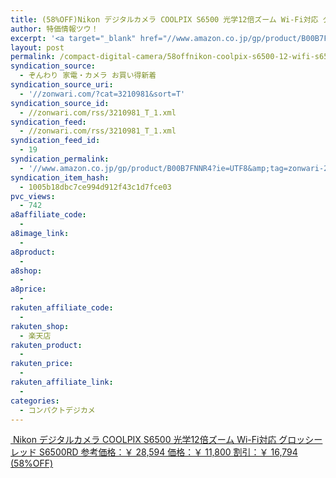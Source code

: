 ```yaml
---
title: (58%OFF)Nikon デジタルカメラ COOLPIX S6500 光学12倍ズーム Wi-Fi対応 グロッシーレッド S6500RD ￥11,800
author: 特価情報ツウ！
excerpt: '<a target="_blank" href="//www.amazon.co.jp/gp/product/B00B7FNNR4?ie=UTF8&amp;tag=zonwari-22&amp;linkCode=as2&amp;camp=247&amp;creative=7399&amp;creativeASIN=B00B7FNNR4"><img src="//ecx.images-amazon.com/images/I/41pJlmFyIWL._SL100_.jpg"><br>Nikon &#12487;&#12472;&#12479;&#12523;&#12459;&#12513;&#12521; COOLPIX S6500 &#20809;&#23398;12&#20493;&#12474;&#12540;&#12512; Wi-Fi&#23550;&#24540; &#12464;&#12525;&#12483;&#12471;&#12540;&#12524;&#12483;&#12489; S6500RD<br>&#21442;&#32771;&#20385;&#26684;&#65306;&#65509; 28,594<br>&#20385;&#26684;&#65306;&#65509; 11,800<br>&#21106;&#24341;&#65306;&#65509; 16,794 (58%OFF)</a>'
layout: post
permalink: /compact-digital-camera/58offnikon-coolpix-s6500-12-wifi-s6500rd-11800.html
syndication_source:
  - ぞんわり 家電・カメラ お買い得新着
syndication_source_uri:
  - '//zonwari.com/?cat=3210981&sort=T'
syndication_source_id:
  - //zonwari.com/rss/3210981_T_1.xml
syndication_feed:
  - //zonwari.com/rss/3210981_T_1.xml
syndication_feed_id:
  - 19
syndication_permalink:
  - '//www.amazon.co.jp/gp/product/B00B7FNNR4?ie=UTF8&amp;tag=zonwari-22&amp;linkCode=as2&amp;camp=247&amp;creative=7399&amp;creativeASIN=B00B7FNNR4'
syndication_item_hash:
  - 1005b18dbc7ce994d912f43c1d7fce03
pvc_views:
  - 742
a8affiliate_code:
  -
a8image_link:
  -
a8product:
  -
a8shop:
  -
a8price:
  -
rakuten_affiliate_code:
  -
rakuten_shop:
  - 楽天店
rakuten_product:
  -
rakuten_price:
  -
rakuten_affiliate_link:
  -
categories:
  - コンパクトデジカメ
---
```

[<img src='//i1.wp.com/ecx.images-amazon.com/images/I/41pJlmFyIWL._SL150_.jpg?w=546' title="" alt="" data-recalc-dims="1" />
Nikon デジタルカメラ COOLPIX S6500 光学12倍ズーム Wi-Fi対応 グロッシーレッド S6500RD
参考価格：￥ 28,594
価格：￥ 11,800
割引：￥ 16,794 (58%OFF)][1]

 [1]: //www.amazon.co.jp/gp/product/B00B7FNNR4?ie=UTF8&#038;tag=tokkajohotsu-22&#038;linkCode=as2&#038;camp=247&#038;creative=7399&#038;creativeASIN=B00B7FNNR4